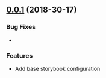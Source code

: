 <a name="0.0.1"></a>
## [0.0.1](https://github.com/alfa-laboratory/arui-feather/compare/v0.0.0...v0.0.1) (2018-30-17)


### Bug Fixes

* 


### Features

* Add base storybook configuration

